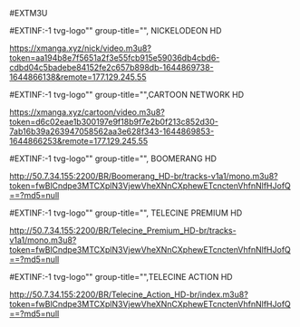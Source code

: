#EXTM3U

#EXTINF:-1 tvg-logo"" group-title="", NICKELODEON HD

https://xmanga.xyz/nick/video.m3u8?token=aa194b8e7f5651a2f3e55fcb915e59036db4cbd6-cdbd04c5badebe84152fe2c657b898db-1644869738-1644866138&remote=177.129.245.55

#EXTINF:-1 tvg-logo"" group-title="",CARTOON NETWORK HD

https://xmanga.xyz/cartoon/video.m3u8?token=d6c02eae1b300197e9f18b9f7e2b0f213c852d30-7ab16b39a263947058562aa3e628f343-1644869853-1644866253&remote=177.129.245.55

#EXTINF:-1 tvg-logo"" group-title="", BOOMERANG HD

http://50.7.34.155:2200/BR/Boomerang_HD-br/tracks-v1a1/mono.m3u8?token=fwBlCndpe3MTCXplN3VjewVheXNnCXphewETcnctenVhfnNlfHJofQ==?md5=null

#EXTINF:-1 tvg-logo"" group-title="", TELECINE PREMIUM HD

http://50.7.34.155:2200/BR/Telecine_Premium_HD-br/tracks-v1a1/mono.m3u8?token=fwBlCndpe3MTCXplN3VjewVheXNnCXphewETcnctenVhfnNlfHJofQ==?md5=null

#EXTINF:-1 tvg-logo"" group-title="",TELECINE ACTION HD

http://50.7.34.155:2200/BR/Telecine_Action_HD-br/index.m3u8?token=fwBlCndpe3MTCXplN3VjewVheXNnCXphewETcnctenVhfnNlfHJofQ==?md5=null
